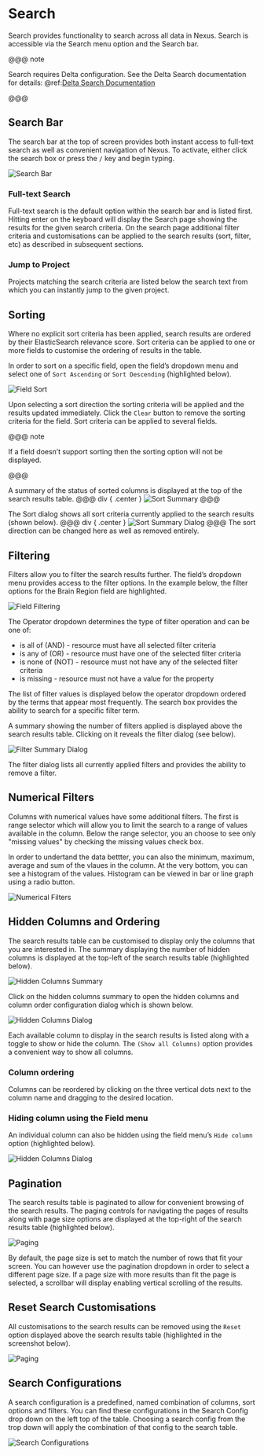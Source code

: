 # Search

Search provides functionality to search across all data in Nexus. Search is accessible via the Search menu option and the Search bar.

@@@ note

Search requires Delta configuration. See the Delta Search documentation for details: @ref:[Delta Search Documentation](../delta/api/search-api.md)

@@@

## Search Bar

The search bar at the top of screen provides both instant access to full-text search as well as convenient navigation of Nexus. To activate, either click the search box or press the `/` key and begin typing.

![Search Bar](assets/fusion-search-bar.png)

### Full-text Search

Full-text search is the default option within the search bar and is listed first. Hitting enter on the keyboard will display the Search page showing the results for the given search criteria. On the search page additional filter criteria and customisations can be applied to the search results (sort, filter, etc) as described in subsequent sections.

### Jump to Project

Projects matching the search criteria are listed below the search text from which you can instantly jump to the given project.

## Sorting

Where no explicit sort criteria has been applied, search results are ordered by their ElasticSearch relevance score. Sort criteria can be applied to one or more fields to customise the ordering of results in the table.

In order to sort on a specific field, open the field’s dropdown menu and select one of `Sort Ascending` or `Sort Descending` (highlighted below).

![Field Sort](assets/fusion-search-field-sort.png)

Upon selecting a sort direction the sorting criteria will be applied and the results updated immediately. Click the `Clear` button to remove the sorting criteria for the field. Sort criteria can be applied to several fields.

@@@ note

If a field doesn’t support sorting then the sorting option will not be displayed.

@@@

A summary of the status of sorted columns is displayed at the top of the search results table.
@@@ div { .center }
![Sort Summary](assets/fusion-search-sort-summary.png)
@@@

The Sort dialog shows all sort criteria currently applied to the search results (shown below).
@@@ div { .center }
![Sort Summary Dialog](assets/fusion-search-sort-summary-dialog.png)
@@@
The sort direction can be changed here as well as removed entirely.

## Filtering

Filters allow you to filter the search results further. The field’s dropdown menu provides access to the filter options. In the example below, the filter options for the Brain Region field are highlighted.

![Field Filtering](assets/fusion-search-field-filter.png)

The Operator dropdown determines the type of filter operation and can be one of:

- is all of (AND) - resource must have all selected filter criteria
- is any of (OR) - resource must have one of the selected filter criteria
- is none of (NOT) - resource must not have any of the selected filter criteria
- is missing - resource must not have a value for the property

The list of filter values is displayed below the operator dropdown ordered by the terms that appear most frequently. The search box provides the ability to search for a specific filter term.

A summary showing the number of filters applied is displayed above the search results table. Clicking on it reveals the filter dialog (see below).

![Filter Summary Dialog](assets/fusion-search-filter-summary-dialog.png)

The filter dialog lists all currently applied filters and provides the ability to remove a filter.

## Numerical Filters

Columns with numerical values have some additional filters. The first is range selector which will allow you to limit the search to a range of values available in the column. Below the range selector, you an choose to see only "missing values" by checking the missing values check box.

In order to undertand the data bettter, you can also the minimum, maximum, average and sum of the vlaues in the column. At the very bottom, you can see a histogram of the values. Histogram can be viewed in bar or line graph using a radio button.

![Numerical Filters](assets/fusion-search-numerical-filters.png)

## Hidden Columns and Ordering

The search results table can be customised to display only the columns that you are interested in. The summary displaying the number of hidden columns is displayed at the top-left of the search results table (highlighted below).

![Hidden Columns Summary](assets/fusion-search-hidden-column-summary.png)

Click on the hidden columns summary to open the hidden columns and column order configuration dialog which is shown below.

![Hidden Columns Dialog](assets/fusion-search-hidden-column-dialog.png)

Each available column to display in the search results is listed along with a toggle to show or hide the column. The `(Show all Columns)` option provides a convenient way to show all columns.

### Column ordering

Columns can be reordered by clicking on the three vertical dots next to the column name and dragging to the desired location.

### Hiding column using the Field menu

An individual column can also be hidden using the field menu’s `Hide column` option (highlighted below).

![Hidden Columns Dialog](assets/fusion-search-field-hide.png)

## Pagination

The search results table is paginated to allow for convenient browsing of the search results. The paging controls for navigating the pages of results along with page size options are displayed at the top-right of the search results table (highlighted below).

![Paging](assets/fusion-search-field-paging.png)

By default, the page size is set to match the number of rows that fit your screen. You can however use the pagination dropdown in order to select a different page size. If a page size with more results than fit the page is selected, a scrollbar will display enabling vertical scrolling of the results.

## Reset Search Customisations

All customisations to the search results can be removed using the `Reset` option displayed above the search results table (highlighted in the screenshot below).

![Paging](assets/fusion-search-reset.png)

## Search Configurations

A search configuration is a predefined, named combination of columns, sort options and filters. You can find these configurations in the Search Config drop down on the left top of the table. Choosing a search config from the trop down will apply the combination of that config to the search table.

![Search Configurations](assets/fusion-search-searchconfig-options.png)
